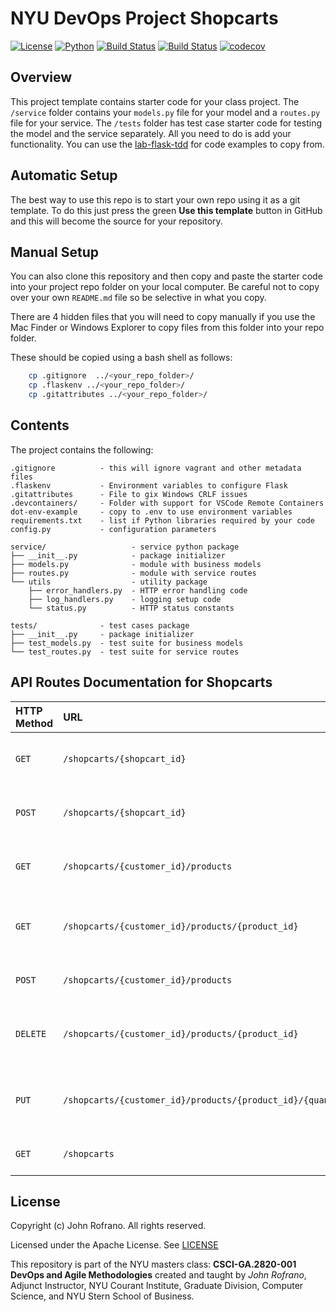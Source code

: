 # NYU DevOps Project Shopcarts

[![License](https://img.shields.io/badge/License-Apache_2.0-blue.svg)](https://opensource.org/licenses/Apache-2.0)
[![Python](https://img.shields.io/badge/Language-Python-blue.svg)](https://python.org/)
[![Build Status](https://github.com/DevopsShopcarts/shopcarts/actions/workflows/ci.yml/badge.svg)](https://github.com/DevopsShopcarts/shopcarts/actions)
[![Build Status](https://github.com/DevopsShopcarts/shopcarts/actions/workflows/bdd-test.yml/badge.svg)](https://github.com/DevopsShopcarts/shopcarts/actions)
[![codecov](https://codecov.io/gh/DevopsShopcarts/shopcarts/branch/master/graph/badge.svg?token=I5TPOTMR9A)](https://codecov.io/gh/DevopsShopcarts/shopcarts)

## Overview

This project template contains starter code for your class project. The `/service` folder contains your `models.py` file for your model and a `routes.py` file for your service. The `/tests` folder has test case starter code for testing the model and the service separately. All you need to do is add your functionality. You can use the [lab-flask-tdd](https://github.com/nyu-devops/lab-flask-tdd) for code examples to copy from.

## Automatic Setup

The best way to use this repo is to start your own repo using it as a git template. To do this just press the green **Use this template** button in GitHub and this will become the source for your repository.

## Manual Setup

You can also clone this repository and then copy and paste the starter code into your project repo folder on your local computer. Be careful not to copy over your own `README.md` file so be selective in what you copy.

There are 4 hidden files that you will need to copy manually if you use the Mac Finder or Windows Explorer to copy files from this folder into your repo folder.

These should be copied using a bash shell as follows:

```bash
    cp .gitignore  ../<your_repo_folder>/
    cp .flaskenv ../<your_repo_folder>/
    cp .gitattributes ../<your_repo_folder>/
```

## Contents

The project contains the following:

```text
.gitignore          - this will ignore vagrant and other metadata files
.flaskenv           - Environment variables to configure Flask
.gitattributes      - File to gix Windows CRLF issues
.devcontainers/     - Folder with support for VSCode Remote Containers
dot-env-example     - copy to .env to use environment variables
requirements.txt    - list if Python libraries required by your code
config.py           - configuration parameters

service/                   - service python package
├── __init__.py            - package initializer
├── models.py              - module with business models
├── routes.py              - module with service routes
└── utils                  - utility package
    ├── error_handlers.py  - HTTP error handling code
    ├── log_handlers.py    - logging setup code
    └── status.py          - HTTP status constants

tests/              - test cases package
├── __init__.py     - package initializer
├── test_models.py  - test suite for business models
└── test_routes.py  - test suite for service routes
```

## API Routes Documentation for Shopcarts

| HTTP Method | URL | Description | Return
| :--- | :--- | :--- | :--- |
| `GET` | `/shopcarts/{shopcart_id}` | Get shopcart based on its id | Shopcart Object
| `POST` | `/shopcarts/{shopcart_id}` | Create a shopcart based on the data | Shopcart Object
| `GET` | `/shopcarts/{customer_id}/products` | Returns a list of all the shopcarts | List of Shopcart Objects
| `GET` | `/shopcarts/{customer_id}/products/{product_id}` | Get the product based on its product_id | Product Object
| `POST` | `/shopcarts/{customer_id}/products` | Create a Product on a Shopcart | Product Object
| `DELETE` | `/shopcarts/{customer_id}/products/{product_id}` | Delete the Product based on the product_id | 204 Status Code
| `PUT` | `/shopcarts/{customer_id}/products/{product_id}/{quantity}` | Update a Product based on the given quantity | Product Object
| `GET` | `/shopcarts` | Get all of the shopcarts | List of Shopcart Objects

## License

Copyright (c) John Rofrano. All rights reserved.

Licensed under the Apache License. See [LICENSE](LICENSE)

This repository is part of the NYU masters class: **CSCI-GA.2820-001 DevOps and Agile Methodologies** created and taught by *John Rofrano*, Adjunct Instructor, NYU Courant Institute, Graduate Division, Computer Science, and NYU Stern School of Business.
